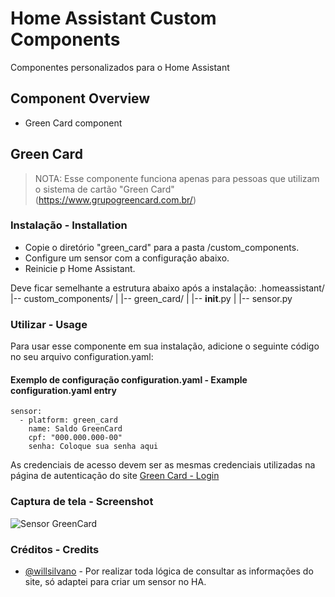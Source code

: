 # Home Assistant Custom Components
Componentes personalizados para o Home Assistant

## Component Overview
- Green Card component

## Green Card
> NOTA: Esse componente funciona apenas para pessoas que utilizam o sistema de cartão "Green Card" (https://www.grupogreencard.com.br/)

### Instalação - Installation

- Copie o diretório "green_card" para a pasta <config dir>/custom_components.
- Configure um sensor com a configuração abaixo.
- Reinicie p Home Assistant.

Deve ficar semelhante a estrutura abaixo após a instalação:
.homeassistant/
|-- custom_components/
|   |-- green_card/
|       |-- __init__.py
|       |-- sensor.py

### Utilizar - Usage
Para usar esse componente em sua instalação, adicione o seguinte código no seu arquivo configuration.yaml:

#### Exemplo de configuração configuration.yaml - Example configuration.yaml entry

```
sensor:
  - platform: green_card
    name: Saldo GreenCard
    cpf: "000.000.000-00"  
    senha: Coloque sua senha aqui
```

As credenciais de acesso devem ser as mesmas credenciais utilizadas na página de autenticação do site [Green Card - Login](https://www.grupogreencard.com.br/sysweb/site/loga_usuario) 

### Captura de tela - Screenshot
![Sensor GreenCard](https://github.com/dougbaptista/custom_components/blob/master/screenshots/green_card.jpg?raw=true)

### Créditos - Credits
- [@willsilvano](https://github.com/willsilvano) - Por realizar toda lógica de consultar as informações do site, só adaptei para criar um sensor no HA.
